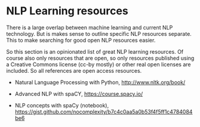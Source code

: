 NLP Learning resources
======================

There is a large overlap between machine learning and current NLP
technology. But is makes sense to outline specific NLP resources
separate. This to make searching for good open NLP resources easier.

So this section is an opinionated list of great NLP learning resources.
Of course also only resources that are open, so only resources published
using a Creative Commons license (cc-by mostly) or other real open
licenses are included. So all references are open access resources.

-  Natural Language Processing with Python, <http://www.nltk.org/book/>   



-  Advanced NLP with spaCY, <https://course.spacy.io/>    




-  NLP concepts with spaCy (notebook), <https://gist.github.com/nocomplexity/b7c4c0aa5a0b53f4f5ff1c4784084be6>   








 
